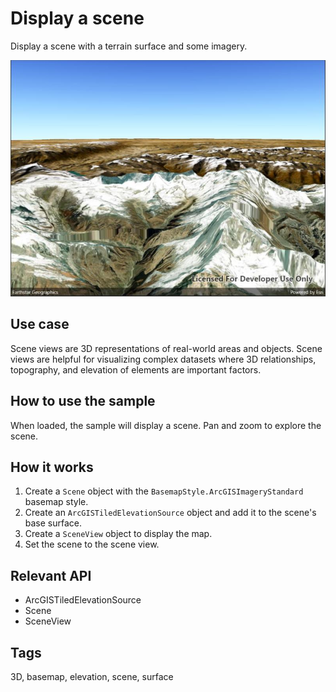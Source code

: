 # Display a scene

Display a scene with a terrain surface and some imagery.

![Image of display scene](displayscene.jpg)

## Use case

Scene views are 3D representations of real-world areas and objects. Scene views are helpful for visualizing complex datasets where 3D relationships, topography, and elevation of elements are important factors.

## How to use the sample

When loaded, the sample will display a scene. Pan and zoom to explore the scene.

## How it works

1. Create a `Scene` object with the `BasemapStyle.ArcGISImageryStandard` basemap style.
2. Create an `ArcGISTiledElevationSource` object and add it to the scene's base surface.
3. Create a `SceneView` object to display the map.
4. Set the scene to the scene view.

## Relevant API

* ArcGISTiledElevationSource
* Scene
* SceneView

## Tags

3D, basemap, elevation, scene, surface
